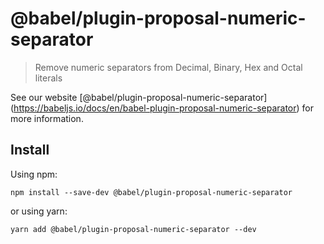 <span class="citation" data-cites="babel/plugin-proposal-numeric-separator">@babel/plugin-proposal-numeric-separator</span>
===========================================================================================================================

> Remove numeric separators from Decimal, Binary, Hex and Octal literals

See our website <span class="citation" data-cites="babel/plugin-proposal-numeric-separator">\[@babel/plugin-proposal-numeric-separator\]</span>(https://babeljs.io/docs/en/babel-plugin-proposal-numeric-separator) for more information.

Install
-------

Using npm:

    npm install --save-dev @babel/plugin-proposal-numeric-separator

or using yarn:

    yarn add @babel/plugin-proposal-numeric-separator --dev
